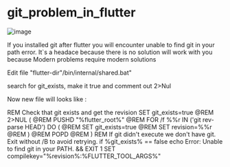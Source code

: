 # git_problem_in_flutter
![image](https://github.com/user-attachments/assets/f3c3d655-ab42-4177-894c-5587bd81eef2)

If you installed git after flutter you will encounter unable to find git in your path error.
It`s a headace because there is no solution will work with you because Modern problems require modern solutions 


Edit  file "flutter-dir"/bin/internal/shared.bat"

search for git_exists, make it true and comment out 2>Nul


Now new file will looks like :

REM Check that git exists and get the revision
  SET git_exists=true
  @REM 2>NUL (
  @REM   PUSHD "%flutter_root%"
  @REM   FOR /f %%r IN ('git rev-parse HEAD') DO (
  @REM     SET git_exists=true
  @REM     SET revision=%%r
  @REM   )
  @REM   POPD
  @REM )
  REM If git didn't execute we don't have git. Exit without /B to avoid retrying.
  if %git_exists% == false echo Error: Unable to find git in your PATH. && EXIT 1
  SET compilekey="%revision%:%FLUTTER_TOOL_ARGS%"


